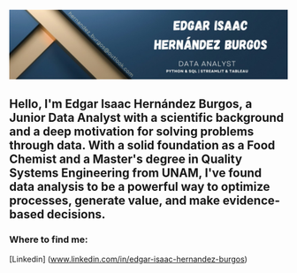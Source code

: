 <p align="center">
  <img src="cabecera linkedin.jpg" alt="Banner de Edgar Isaac Hernández Burgos" />
</p>

## Hello, I'm Edgar Isaac Hernández Burgos, a Junior Data Analyst with a scientific background and a deep motivation for solving problems through data. With a solid foundation as a Food Chemist and a Master's degree in Quality Systems Engineering from UNAM, I've found data analysis to be a powerful way to optimize processes, generate value, and make evidence-based decisions.
### Where to find me:
[Linkedin] (www.linkedin.com/in/edgar-isaac-hernandez-burgos)
